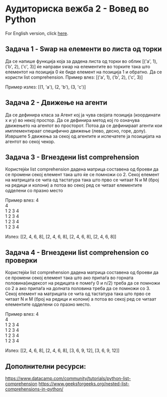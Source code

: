 ﻿# Аудиториска вежба 2 - Вовед во Python

For English version, click [here](README_EN.md).

## Задача 1 - Swap на елементи во листа од торки

Да се напише функција која за дадена листа од торки во облик [('a', 1), ('b', 2), ('c', 3)] ќе направи swap на елементите во торките така што елементот на позиција 0 ќе биде елемент на позиција 1 и обратно. Да се користи list comprehension.
Пример влез:
[('a', 1), ('b', 2), ('c', 3)]

Пример излез:
[(1, 'a'), (2, 'b'), (3, 'c')]


## Задача 2 - Движење на агенти

Да се дефинира класа за Агент кој ја чува својата позиција (координати x и y) во некој простор. Да се дефинира метод кој го означува движењето на агентот во просторот. Потоа да се дефинираат агенти кои имплементираат специфично движење (лево, десно, горе, долу). Извршете 5 движења за секој од агентите и испечатете ја позицијата на агентот во секој чекор.

## Задача 3 - Вгнездени list comprehension
Користејќи list comprehension дадена матрица составена од броеви да се промени секој елемент така што ќе се помножи со 2. Секој елемент на матрицата се чита од тастатура така што прво се читаат N и M (број на редици и колони) а потоа во секој ред се читаат елементите одделени со празно место

Пример влез:
4\
4\
1 2 3 4\
1 2 3 4\
1 2 3 4\
1 2 3 4

Излез:
[[2, 4, 6, 8], [2, 4, 6, 8], [2, 4, 6, 8], [2, 4, 6, 8]]


## Задача 4 - Вгнездени list comprehension со проверки
Користејќи list comprehension дадена матрица составена од броеви да се промени секој елемент така што ако припаѓа во горната половина(индексот на редицата е помеѓу 0 и n/2) треба да се помножи со 2 а ако припаѓа на долната половина треба да се помножи со 3. Секој елемент на матрицата се чита од тастатура така што прво се читаат N и M (број на редици и колони) а потоа во секој ред се читаат елементите одделени со празно место.

Пример влез:
4\
4\
1 2 3 4\
1 2 3 4\
1 2 3 4\
1 2 3 4

Излез:
[[2, 4, 6, 8], [2, 4, 6, 8], [3, 6, 9, 12], [3, 6, 9, 12]]



## Дополнителни ресурси:
https://www.datacamp.com/community/tutorials/python-list-comprehension
https://www.geeksforgeeks.org/nested-list-comprehensions-in-python/
